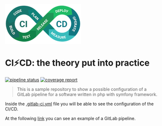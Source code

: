 ![Logo](./stuff/ci-cd-logo-250.png)

# CI⚡CD: the theory put into practice
[![pipeline status](https://gitlab.com/JellyBellyDev/ci-cd-theory-into-practice/badges/master/pipeline.svg)](https://gitlab.com/JellyBellyDev/ci-cd-theory-into-practice/-/commits/master)
[![coverage report](https://gitlab.com/JellyBellyDev/ci-cd-theory-into-practice/badges/master/coverage.svg)](https://gitlab.com/JellyBellyDev/ci-cd-theory-into-practice/-/commits/master)

> This is a sample repository to show a possible configuration of a GitLab pipeline for a software written in php with symfony framework.

Inside the [.gitlab-ci.yml](./.gitlab-ci.yml) file you will be able to see the configuration of the CI/CD.

At the following [link](https://gitlab.com/JellyBellyDev/ci-cd-theory-into-practice/-/pipelines/254919519) you can see an example of a GitLab pipeline.
